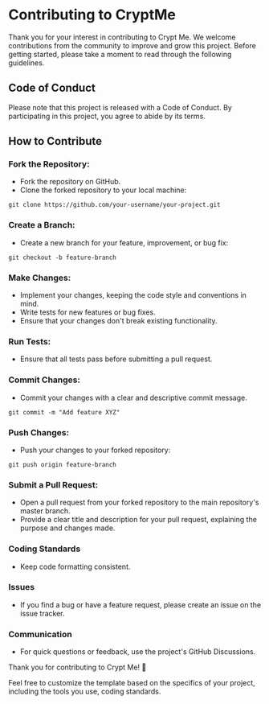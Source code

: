 # Contributing to CryptMe
Thank you for your interest in contributing to Crypt Me. We welcome contributions from the community to improve and grow this project. Before getting started, please take a moment to read through the following guidelines.

## Code of Conduct
Please note that this project is released with a Code of Conduct. By participating in this project, you agree to abide by its terms.

## How to Contribute
### Fork the Repository:

- Fork the repository on GitHub.
- Clone the forked repository to your local machine:
```
git clone https://github.com/your-username/your-project.git
```
### Create a Branch:

- Create a new branch for your feature, improvement, or bug fix:
```
git checkout -b feature-branch
```
### Make Changes:

- Implement your changes, keeping the code style and conventions in mind.
- Write tests for new features or bug fixes.
- Ensure that your changes don't break existing functionality.
### Run Tests:

- Ensure that all tests pass before submitting a pull request.
### Commit Changes:

- Commit your changes with a clear and descriptive commit message.
```
git commit -m "Add feature XYZ"
```
### Push Changes:

- Push your changes to your forked repository:
```
git push origin feature-branch
```
### Submit a Pull Request:

- Open a pull request from your forked repository to the main repository's master branch.
- Provide a clear title and description for your pull request, explaining the purpose and changes made.
### Coding Standards
- Keep code formatting consistent.
### Issues
- If you find a bug or have a feature request, please create an issue on the issue tracker.
### Communication
- For quick questions or feedback, use the project's GitHub Discussions.


Thank you for contributing to Crypt Me! 🎉

Feel free to customize the template based on the specifics of your project, including the tools you use, coding standards.
